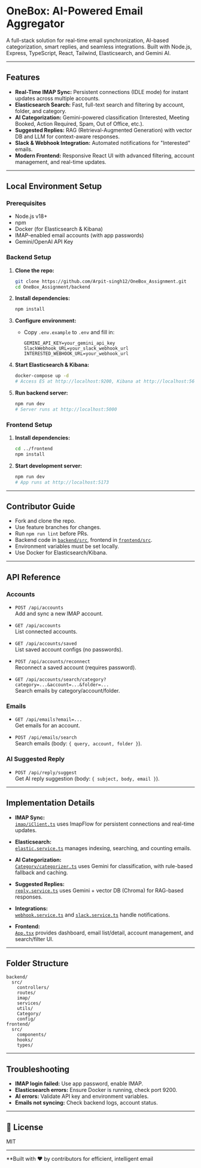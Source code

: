 # OneBox: AI-Powered Email Aggregator

A full-stack solution for real-time email synchronization, AI-based categorization, smart replies, and seamless integrations. Built with Node.js, Express, TypeScript, React, Tailwind, Elasticsearch, and Gemini AI.

---

## Features

- **Real-Time IMAP Sync:** Persistent connections (IDLE mode) for instant updates across multiple accounts.
- **Elasticsearch Search:** Fast, full-text search and filtering by account, folder, and category.
- **AI Categorization:** Gemini-powered classification (Interested, Meeting Booked, Action Required, Spam, Out of Office, etc.).
- **Suggested Replies:** RAG (Retrieval-Augmented Generation) with vector DB and LLM for context-aware responses.
- **Slack & Webhook Integration:** Automated notifications for "Interested" emails.
- **Modern Frontend:** Responsive React UI with advanced filtering, account management, and real-time updates.

---

## Local Environment Setup

### Prerequisites

- Node.js v18+
- npm
- Docker (for Elasticsearch & Kibana)
- IMAP-enabled email accounts (with app passwords)
- Gemini/OpenAI API Key

### Backend Setup

1. **Clone the repo:**
   ```sh
   git clone https://github.com/Arpit-singh12/OneBox_Assignment.git
   cd OneBox_Assignment/backend
   ```

2. **Install dependencies:**
   ```sh
   npm install
   ```

3. **Configure environment:**
   - Copy `.env.example` to `.env` and fill in:
     ```
     GEMINI_API_KEY=your_gemini_api_key
     SlackWebhook_URL=your_slack_webhook_url
     INTERESTED_WEBHOOK_URL=your_webhook_url
     ```

4. **Start Elasticsearch & Kibana:**
   ```sh
   docker-compose up -d
   # Access ES at http://localhost:9200, Kibana at http://localhost:5601
   ```

5. **Run backend server:**
   ```sh
   npm run dev
   # Server runs at http://localhost:5000
   ```

### Frontend Setup

1. **Install dependencies:**
   ```sh
   cd ../frontend
   npm install
   ```

2. **Start development server:**
   ```sh
   npm run dev
   # App runs at http://localhost:5173
   ```

---

## Contributor Guide

- Fork and clone the repo.
- Use feature branches for changes.
- Run `npm run lint` before PRs.
- Backend code in [`backend/src`](backend/src/index.ts), frontend in [`frontend/src`](frontend/src/main.tsx).
- Environment variables must be set locally.
- Use Docker for Elasticsearch/Kibana.

---

## API Reference

### Accounts

- `POST /api/accounts`  
  Add and sync a new IMAP account.

- `GET /api/accounts`  
  List connected accounts.

- `GET /api/accounts/saved`  
  List saved account configs (no passwords).

- `POST /api/accounts/reconnect`  
  Reconnect a saved account (requires password).

- `GET /api/accounts/search/category?category=...&account=...&folder=...`  
  Search emails by category/account/folder.

### Emails

- `GET /api/emails?email=...`  
  Get emails for an account.

- `POST /api/emails/search`  
  Search emails (body: `{ query, account, folder }`).

### AI Suggested Reply

- `POST /api/reply/suggest`  
  Get AI reply suggestion (body: `{ subject, body, email }`).

---

## Implementation Details

- **IMAP Sync:**  
  [`imap/iClient.ts`](backend/src/imap/iClient.ts) uses ImapFlow for persistent connections and real-time updates.

- **Elasticsearch:**  
  [`elastic.service.ts`](backend/src/services/elastic.service.ts) manages indexing, searching, and counting emails.

- **AI Categorization:**  
  [`Category/categorizer.ts`](backend/src/Category/categorizer.ts) uses Gemini for classification, with rule-based fallback and caching.

- **Suggested Replies:**  
  [`reply.service.ts`](backend/src/services/reply.service.ts) uses Gemini + vector DB (Chroma) for RAG-based responses.

- **Integrations:**  
  [`webhook.service.ts`](backend/src/services/webhook.service.ts) and [`slack.service.ts`](backend/src/services/slack.service.ts) handle notifications.

- **Frontend:**  
  [`App.tsx`](frontend/src/App.tsx) provides dashboard, email list/detail, account management, and search/filter UI.

---

## Folder Structure

```
backend/
  src/
    controllers/
    routes/
    imap/
    services/
    utils/
    Category/
    config/
frontend/
  src/
    components/
    hooks/
    types/
```

---

## Troubleshooting

- **IMAP login failed:** Use app password, enable IMAP.
- **Elasticsearch errors:** Ensure Docker is running, check port 9200.
- **AI errors:** Validate API key and environment variables.
- **Emails not syncing:** Check backend logs, account status.

---

## 📄 License

MIT

---


**Built with ❤️ by contributors for efficient, intelligent email
